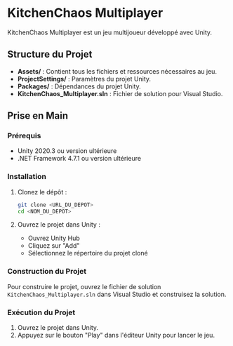 # KitchenChaos Multiplayer

KitchenChaos Multiplayer est un jeu multijoueur développé avec Unity.

## Structure du Projet

- **Assets/** : Contient tous les fichiers et ressources nécessaires au jeu.
- **ProjectSettings/** : Paramètres du projet Unity.
- **Packages/** : Dépendances du projet Unity.
- **KitchenChaos_Multiplayer.sln** : Fichier de solution pour Visual Studio.

## Prise en Main

### Prérequis

- Unity 2020.3 ou version ultérieure
- .NET Framework 4.7.1 ou version ultérieure

### Installation

1. Clonez le dépôt :

   ```sh
   git clone <URL_DU_DEPOT>
   cd <NOM_DU_DEPOT>
   ```

2. Ouvrez le projet dans Unity :

   - Ouvrez Unity Hub
   - Cliquez sur "Add"
   - Sélectionnez le répertoire du projet cloné

### Construction du Projet

Pour construire le projet, ouvrez le fichier de solution `KitchenChaos_Multiplayer.sln` dans Visual Studio et construisez la solution.

### Exécution du Projet

1. Ouvrez le projet dans Unity.
2. Appuyez sur le bouton "Play" dans l'éditeur Unity pour lancer le jeu.
